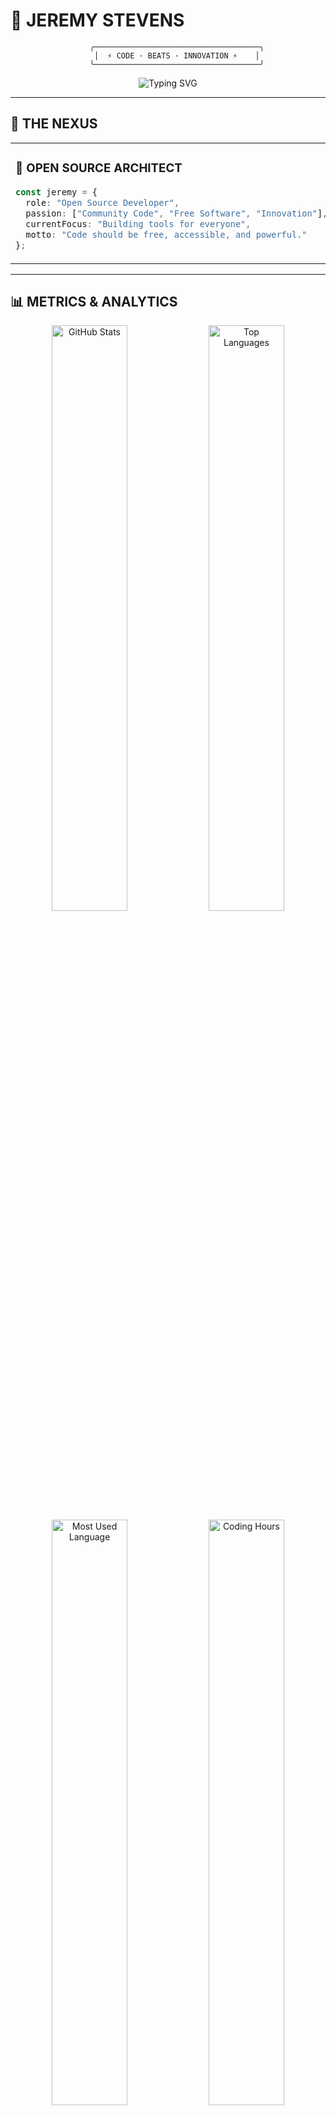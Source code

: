 # 🌊 JEREMY STEVENS

<div align="center">

```
    ╭─────────────────────────────────────╮
    │  ⚡ CODE · BEATS · INNOVATION ⚡    │
    ╰─────────────────────────────────────╯
```

<img src="https://readme-typing-svg.herokuapp.com/?font=JetBrains+Mono&weight=600&size=28&duration=3000&pause=1000&color=00D9FF&center=true&vCenter=true&random=false&width=650&lines=Open+Source+Developer+%7C+Music+Producer;Building+Free+Software+For+All;Contributing+By+Day+%7C+Beats+By+Night;Welcome+To+My+Digital+Commons" alt="Typing SVG" />

</div>

---

## 🎯 **THE NEXUS**

<table>
<tr>
<td width="50%">

### 🚀 **OPEN SOURCE ARCHITECT**
```typescript
const jeremy = {
  role: "Open Source Developer",
  passion: ["Community Code", "Free Software", "Innovation"],
  currentFocus: "Building tools for everyone",
  motto: "Code should be free, accessible, and powerful."
};
```

</td>
<td width="50%">

### 🎵 **SOUND ENGINEER**
```javascript
const musicProfile = {
  genre: "Digital Production",
  tools: ["Open Source DAWs", "Free VSTs", "Community Samples"],
  vibe: "Creating sonic experiences for all",
  status: "Always sharing beats 🔥"
};
```

</td>
</tr>
</table>

---

## 📊 **METRICS & ANALYTICS**

<div align="center">

<img width="49%" src="https://github-readme-stats.vercel.app/api?username=jeremystevens&show_icons=true&theme=tokyonight&hide_border=true&bg_color=0D1117&icon_color=00D9FF&title_color=00D9FF&text_color=FFFFFF" alt="GitHub Stats" />
<img width="49%" src="https://github-readme-stats.vercel.app/api/top-langs/?username=jeremystevens&layout=compact&theme=tokyonight&hide_border=true&bg_color=0D1117&title_color=00D9FF&text_color=FFFFFF" alt="Top Languages" />

<img width="49%" src="https://github-profile-summary-cards.vercel.app/api/cards/most-commit-language?username=jeremystevens&theme=tokyonight" alt="Most Used Language" />
<img width="49%" src="https://github-profile-summary-cards.vercel.app/api/cards/productive-time?username=jeremystevens&theme=tokyonight&utcOffset=-8" alt="Coding Hours" />

</div>

---

## 🛠️ **TECH ARSENAL**

<div align="center">

### Languages & Frameworks
![JavaScript](https://img.shields.io/badge/JavaScript-F7DF1E?style=for-the-badge&logo=javascript&logoColor=black)
![TypeScript](https://img.shields.io/badge/TypeScript-007ACC?style=for-the-badge&logo=typescript&logoColor=white)
![Python](https://img.shields.io/badge/Python-3776AB?style=for-the-badge&logo=python&logoColor=white)
![React](https://img.shields.io/badge/React-20232A?style=for-the-badge&logo=react&logoColor=61DAFB)
![Node.js](https://img.shields.io/badge/Node.js-43853D?style=for-the-badge&logo=node.js&logoColor=white)

### Tools & Platforms
![Git](https://img.shields.io/badge/Git-F05032?style=for-the-badge&logo=git&logoColor=white)
![Docker](https://img.shields.io/badge/Docker-2496ED?style=for-the-badge&logo=docker&logoColor=white)
![AWS](https://img.shields.io/badge/AWS-232F3E?style=for-the-badge&logo=amazon-aws&logoColor=white)
![VS Code](https://img.shields.io/badge/VS_Code-007ACC?style=for-the-badge&logo=visual-studio-code&logoColor=white)

### Music Production
![Ableton](https://img.shields.io/badge/Ableton-000000?style=for-the-badge&logo=ableton-live&logoColor=white)
![Audacity](https://img.shields.io/badge/Audacity-0000CC?style=for-the-badge&logo=audacity&logoColor=white)
![LMMS](https://img.shields.io/badge/LMMS-00C853?style=for-the-badge&logo=linux&logoColor=white)

### Open Source Tools
![Linux](https://img.shields.io/badge/Linux-FCC624?style=for-the-badge&logo=linux&logoColor=black)
![Vim](https://img.shields.io/badge/Vim-019733?style=for-the-badge&logo=vim&logoColor=white)
![Firefox](https://img.shields.io/badge/Firefox-FF7139?style=for-the-badge&logo=firefox&logoColor=white)

</div>

---

## 🎮 **OPEN SOURCE CONTRIBUTIONS**

<div align="center">

![GitHub Trophies](https://github-profile-trophy.vercel.app/?username=jeremystevens&theme=tokyonight&no-frame=true&no-bg=true&margin-w=4&column=7)

<img width="100%" src="https://github-profile-summary-cards.vercel.app/api/cards/profile-details?username=jeremystevens&theme=tokyonight" alt="Contribution Graph" />

</div>

</div>

---

## 🌐 **CONNECT & COLLABORATE**

<div align="center">

<a href="https://github.com/jeremystevens">
  <img src="https://img.shields.io/badge/GitHub-100000?style=for-the-badge&logo=github&logoColor=white&color=0D1117&border_color=00D9FF" alt="GitHub" />
</a>
<a href="https://soundcloud.com/jstevens650">
  <img src="https://img.shields.io/badge/SoundCloud-FF3300?style=for-the-badge&logo=soundcloud&logoColor=white" alt="SoundCloud" />
</a>
<a href="mailto:jeremy@example.com">
  <img src="https://img.shields.io/badge/Email-D14836?style=for-the-badge&logo=gmail&logoColor=white" alt="Email" />
</a>

---

### 📈 **Profile Views & Followers**

![Profile Views](https://komarev.com/ghpvc/?username=jeremystevens&color=00D9FF&style=for-the-badge&label=PROFILE+VIEWS)
![GitHub Followers](https://img.shields.io/github/followers/jeremystevens?color=00D9FF&style=for-the-badge&label=FOLLOWERS&logo=github)
![GitHub Stars](https://img.shields.io/github/stars/jeremystevens?color=00D9FF&style=for-the-badge&label=STARS&logo=github)

</div>

---

## 💭 **OPEN SOURCE PHILOSOPHY**

<div align="center">

> *"Open source isn't just code—it's a movement.  
> Every commit is a step toward a more collaborative future."*

```
     ┌─────────────────────────────────┐
     │  🌍 Code for the Community      │
     │  🚀 Build for Everyone          │
     │  🎵 Share Creative Tools        │
     │  ⚡ Innovate in the Open        │
     └─────────────────────────────────┘
```

**🎯 Current Focus:** Building open-source tools that democratize technology  
**💡 Belief:** The best software grows when we build it together  
**🔧 Contributing to:** Developer tools, music production software, and community projects

</div>

---

<div align="center">

### 🎶 **Currently Vibing To:**
[![Spotify](https://spotify-github-profile.vercel.app/api/spotify?background_color=0D1117&border_color=00D9FF)](https://open.spotify.com/user/31pskwtjtqmin4isaurjgyusjeeu)

**Thanks for exploring my digital universe! Let's build something amazing together. 🚀**

---

<img src="https://capsule-render.vercel.app/api?type=waving&color=gradient&customColorList=12&height=100&section=footer" width="100%" />

</div>
